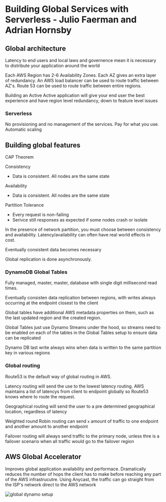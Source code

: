 # Building Global Services with Serverless - Julio Faerman and Adrian Hornsby

## Global architecture
Latency to end users and local laws and governence mean it is necessary to distribute your application around the world

Each AWS Region has 2-6 Availability Zones. Each AZ gives an extra layer of redundancy. An AWS load balancer can be used to route traffic between AZ's. Route 53 can be used to route traffic between entire regions.

Building an Active Active application will give your end user the best experience and have region level redundancy, down to feature level issues

### Serverless
No provisioning and no management of the services. Pay for what you use. Automatic scaling

## Building global features
CAP Theorem

Consistency
 - Data is consistent. All nodes are the same state

Availability
 - Data is consistent. All nodes are the same state

Partition Tolerance
 - Every request is non-failing
 - Serivce still responses as expected if some nodes crash or isolate

In the presence of network partition, you must choose between consistency and availability. Latency/availability can often have real world effects in cost.

Eventually consistent data becomes necessary

Global replication is done asynchronously.

### DynamoDB Global Tables
Fully managed, master, master, database with single digit millisecond read times.

Eventually consisten data replication between regions, with writes always occurring at the endpoint closest to the client

Global tables have additional AWS metadata properties on them, such as the last updated region and the created region. 

Global Tables just use Dynamo Streams under the hood, so streams need to be enabled on each of the tables in the Global Tables setup to ensure data can be replicated

Dynamo DB last write always wins when data is written to the same partition key in various regions

### Global routing
Route53 is the default way of global routing in AWS.

Latency routing will send the use to the lowest latency routing. AWS maintains a list of latencys from client to endpoint globally so Route53 knows where to route the request.

Geographical routing will send the user to a pre determined geographical location, regardless of latency

Weighted round Robin routing can send `x` amount of traffic to one endpoint and another amount to another endpoint

Failover routing will always send traffic to the primary node, unless thre is a failover scenario when all traffic would go to the failover region

## AWS Global Accelerator
Improves global application availability and performace. Dramatically reduces the number of hops the client has to make before reaching any part of the AWS infrastrucutre. Using Anycast, the traffic can go straight from the ISP's network direct to the AWS network

![global dynamo setup](global_dynamo.jpg)